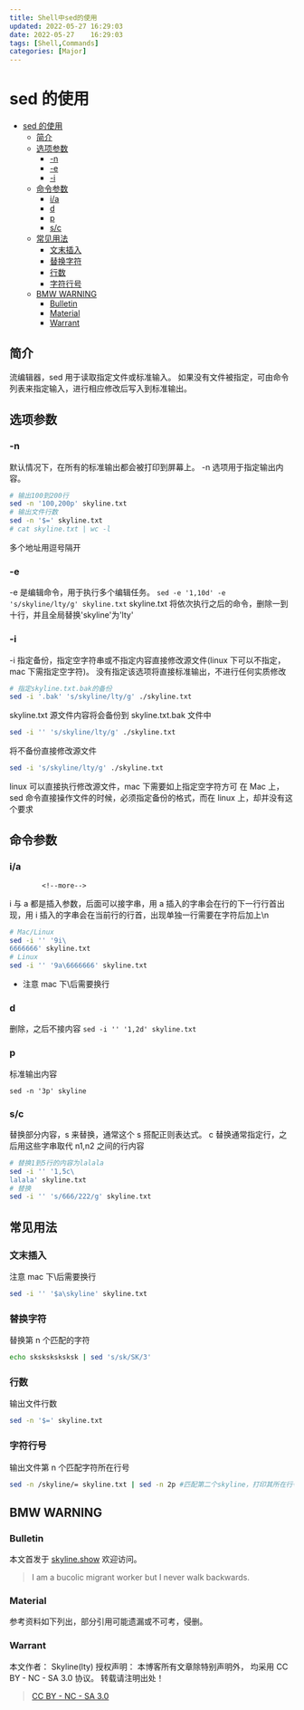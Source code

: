 ```yaml
---
title: Shell中sed的使用
updated: 2022-05-27	16:29:03
date: 2022-05-27	16:29:03
tags: [Shell,Commands]
categories: [Major]
---
```

            
            
# sed 的使用

<!-- @import "[TOC]" {cmd="toc" depthFrom=1 depthTo=6 orderedList=false} -->

<!-- code_chunk_output -->

- [sed 的使用](#sed-的使用)
  - [简介](#简介)
  - [选项参数](#选项参数)
    - [-n](#-n)
    - [-e](#-e)
    - [-i](#-i)
  - [命令参数](#命令参数)
    - [i/a](#ia)
    - [d](#d)
    - [p](#p)
    - [s/c](#sc)
  - [常见用法](#常见用法)
    - [文末插入](#文末插入)
    - [替换字符](#替换字符)
    - [行数](#行数)
    - [字符行号](#字符行号)
  - [BMW WARNING](#bmw-warning)
    - [Bulletin](#bulletin)
    - [Material](#material)
    - [Warrant](#warrant)

<!-- /code_chunk_output -->

## 简介

流编辑器，sed 用于读取指定文件或标准输入。
如果没有文件被指定，可由命令列表来指定输入，进行相应修改后写入到标准输出。

## 选项参数

### -n

默认情况下，在所有的标准输出都会被打印到屏幕上。 -n 选项用于指定输出内容。

```sh
# 输出100到200行
sed -n '100,200p' skyline.txt
# 输出文件行数
sed -n '$=' skyline.txt
# cat skyline.txt | wc -l
```

多个地址用逗号隔开

### -e

-e 是编辑命令，用于执行多个编辑任务。
`sed -e '1,10d' -e 's/skyline/lty/g' skyline.txt`
skyline.txt 将依次执行之后的命令，删除一到十行，并且全局替换'skyline'为'lty'

### -i

-i 指定备份，指定空字符串或不指定内容直接修改源文件(linux 下可以不指定，mac 下需指定空字符)。
没有指定该选项将直接标准输出，不进行任何实质修改

```sh
# 指定skyline.txt.bak的备份
sed -i '.bak' 's/skyline/lty/g' ./skyline.txt
```

skyline.txt 源文件内容将会备份到 skyline.txt.bak 文件中

```sh
sed -i '' 's/skyline/lty/g' ./skyline.txt
```

将不备份直接修改源文件

```sh
sed -i 's/skyline/lty/g' ./skyline.txt
```

linux 可以直接执行修改源文件，mac 下需要如上指定空字符方可
在 Mac 上，sed 命令直接操作文件的时候，必须指定备份的格式，而在 linux 上，却并没有这个要求

## 命令参数

### i/a
            <!--more-->

i 与 a 都是插入参数，后面可以接字串，用 a 插入的字串会在行的下一行行首出现，用 i 插入的字串会在当前行的行首，出现单独一行需要在字符后加上\n

```sh
# Mac/Linux
sed -i '' '9i\
6666666' skyline.txt
# Linux
sed -i '' '9a\6666666' skyline.txt
```

- 注意 mac 下\后需要换行

### d

删除，之后不接内容
`sed -i '' '1,2d' skyline.txt`

### p

标准输出内容

`sed -n '3p' skyline`

### s/c

替换部分内容，s 来替换，通常这个 s 搭配正则表达式。 c 替换通常指定行，之后用这些字串取代 n1,n2 之间的行内容

```sh
# 替换1到5行的内容为lalala
sed -i '' '1,5c\
lalala' skyline.txt
# 替换
sed -i '' 's/666/222/g' skyline.txt
```

## 常见用法

### 文末插入

注意 mac 下\后需要换行

```sh
sed -i '' '$a\skyline' skyline.txt
```

### 替换字符

替换第 n 个匹配的字符

```sh
echo sksksksksksk | sed 's/sk/SK/3'
```

### 行数

输出文件行数

```sh
sed -n '$=' skyline.txt
```

### 字符行号

输出文件第 n 个匹配字符所在行号

```sh
sed -n /skyline/= skyline.txt | sed -n 2p #匹配第二个skyline，打印其所在行号
```

## BMW WARNING

### Bulletin

本文首发于 [skyline.show](skyline.show) 欢迎访问。

> I am a bucolic migrant worker but I never walk backwards.

### Material

参考资料如下列出，部分引用可能遗漏或不可考，侵删。

>

### Warrant

本文作者： Skyline(lty)
授权声明： 本博客所有文章除特别声明外， 均采用 CC BY - NC - SA 3.0 协议。 转载请注明出处！

> [CC BY - NC - SA 3.0](https://creativecommons.org/licenses/by-nc-sa/3.0/deed.zh)
